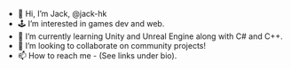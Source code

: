 - 👋 Hi, I’m Jack, @jack-hk
- 🕹️ I’m interested in games dev and web.
- 🌱 I’m currently learning Unity and Unreal Engine along with C# and C++.
- 💞️ I’m looking to collaborate on community projects!
- 📫 How to reach me - (See links under bio).

<!---
jack-hk/jack-hk is a ✨ special ✨ repository because its `README.md` (this file) appears on your GitHub profile.
You can click the Preview link to take a look at your changes.
--->
